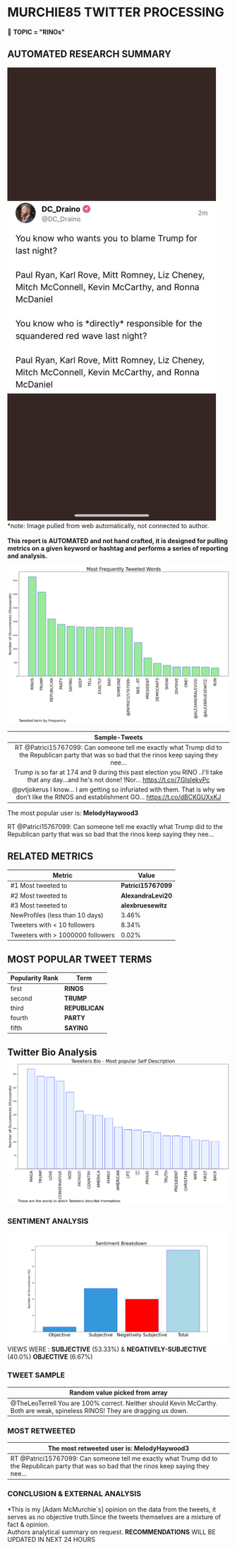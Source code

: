 # MURCHIE85 TWITTER PROCESSING 
&#x1F34E; **TOPIC = "RINOs"**

## AUTOMATED RESEARCH SUMMARY

![image](assets/2022-11-10hashtagImage.png)*note: Image pulled from web automatically, not connected to author.
<br></br>
<b> This report is AUTOMATED and not hand crafted, it is designed for pulling metrics on a given keyword or hashtag and performs a series of reporting and analysis.</b>



![image](assets/2022-11-10TWEETS.png)



|                **Sample-Tweets**        |
| :-------------: |
| RT @Patrici15767099: Can someone tell me exactly what Trump did to the Republican party that was so bad that the rinos keep saying they nee… |
| Trump is so far at 174 and 9 during this past election you RINO ..I'll take that any day...and he's not done!  !Nor… https://t.co/7GIsIekvPc |
| @pvtjokerus I know… I am getting so infuriated with them. That is why we don’t like the RINOS  and establishment GO… https://t.co/dBCKGUXxKJ |

The most popular user is: **MelodyHaywood3**
<div class="alert alert-block alert-danger"> RT @Patrici15767099: Can someone tell me exactly what Trump did to the Republican party that was so bad that the rinos keep saying they nee…</div>

## RELATED METRICS<br>
| Metric | Value |
| ------------- | ------------- |
| #1 Most tweeted to  | **Patrici15767099** |
| #2 Most tweeted to  | **AlexandraLevi20** |
| #3 Most tweeted to  | **alexbruesewitz** |
| NewProfiles (less than 10 days) | 3.46%  |
| Tweeters with < 10 followers  | 8.34%|
| Tweeters with > 1000000 followers  | 0.02%  |



## MOST POPULAR TWEET TERMS 


| Popularity Rank  | Term |
| ------------- | ------------- |
| first  | **RINOS**  |
| second  | **TRUMP**  |
| third  | **REPUBLICAN** |
| fourth  | **PARTY**  |
| fifth  | **SAYING**  |


## Twitter Bio Analysis![image](assets/2022-11-10BIO.png)
### SENTIMENT ANALYSIS
![image](assets/2022-11-10sentiment.png)
VIEWS WERE : **SUBJECTIVE**  (53.33%) & **NEGATIVELY-SUBJECTIVE** (40.0%) **OBJECTIVE** (6.67%)

### TWEET SAMPLE 
| Random value picked from array |
| ------------- |
|@TheLeoTerrell You are 100% correct. Neither should Kevin McCarthy. Both are weak, spineless RINOS! They are dragging us down. |

### MOST RETWEETED 

| The most retweeted user is: **MelodyHaywood3**  |
| ------------- |
| RT @Patrici15767099: Can someone tell me exactly what Trump did to the Republican party that was so bad that the rinos keep saying they nee… |

### CONCLUSION & EXTERNAL ANALYSIS

*This is my [Adam McMurchie`s] opinion on the data from the tweets, it serves as no objective truth.Since the tweets themselves are a mixture of fact & opinion.<br>
Authors analytical summary on request.
**RECOMMENDATIONS** WILL BE UPDATED IN NEXT  24 HOURS <br>